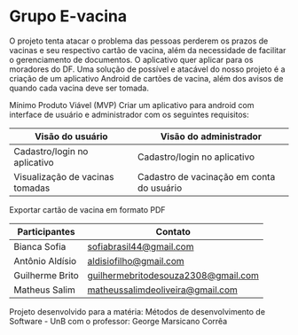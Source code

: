 
# Grupo E-vacina 

O projeto tenta atacar o problema das pessoas perderem os prazos de vacinas e seu respectivo cartão de vacina, além da necessidade de facilitar o gerenciamento de documentos. O aplicativo quer aplicar para os moradores do DF. 
Uma solução de possível e atacável do nosso projeto é a criação de um aplicativo Android de cartões de vacina, além dos avisos de quando cada vacina deve ser tomada.

Mínimo Produto Viável (MVP)
Criar um aplicativo para android com interface de usuário e administrador com os seguintes requisitos:

Visão do usuário | Visão do administrador
---------------- | ----------------------
Cadastro/login no aplicativo | Cadastro/login no aplicativo
Visualização de vacinas tomadas | Cadastro de vacinação em conta do usuário
Exportar cartão de vacina em formato PDF 



Participantes   | Contato
--------------- | -------
Bianca Sofia    | sofiabrasil44@gmail.com
Antônio Aldísio | aldisiofilho@gmail.com
Guilherme Brito | guilhermebritodesouza2308@gmail.com
Matheus Salim   | matheussalimdeoliveira@gmail.com


Projeto desenvolvido para a matéria: Métodos de desenvolvimento de Software - UnB com o professor: George Marsicano Corrêa

